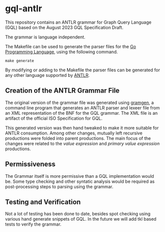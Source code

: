 # gql-antlr
This repository contains an ANTLR grammar for Graph Query Language (GQL) based on the August 2023
GQL Specification Draft.

The grammar is language independent.

The Makefile can be used to generate the 
parser files for the [Go Programming Language](https://go.dev/), using the
following command.
```
make generate
```
By modifying or adding to the Makefile the parser files can be generated
for any other language supported by [ANTLR](https://www.antlr.org/).

## Creation of the ANTLR Grammar File
The original version of the grammar file was generated using [gramgen](https://github.com/mburbidg/gramgen),
a command line program that generates an ANTLR parser and lexeer file from an XML representation of the BNF for the GQL grammar. The XML file is
an artifact of the official ISO Specification for GQL.

This generated version was then hand tweaked to make it more suitable for
ANTLR consumption. Among other changes, mutually left recursive productions were folded into
parent productions. The main focus of the changes were related to the _value expression_
and _primary value expression_ productions.

## Permissiveness
The Grammar itself is more permissive than a GQL implementation would be. Some
type checking and other syntatic analysis would be required as post-processing
steps to parsing using the grammar.

## Testing and Verification
Not a lot of testing has been done to date, besides spot checking using
various hand generate snippets of GQL. In the future we will add tkl based
tests to verify the grammar.
